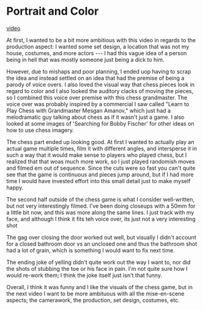 # Portrait and Color

[video](https://youtu.be/M2ZaTzN19Ws)

At first, I wanted to be a bit more ambitious with this video in regards to the production aspect: I wanted some set design, a location that was not my house, costumes, and more actors --- I had this vague idea of a person being in hell that was mostly someone just being a dick to him.

However, due to mishaps and poor planning, I ended uop having to scrap the idea and instead settled on an idea that had the premise of being a parody of voice overs. I also loved the visual way that chess pieces look in regard to color and I also looked the auditory clacks of moving the pieces, so I combined this voice over premise with this chess grandmaster. The voice over was probably inspired by a commercial I saw called "Learn to Play Chess with Grandmaster Mesgan Amanov," which just had a melodramatic guy talking about chess as if it wasn't just a game. I also looked at some images of 'Searching for Bobby Fischer' for other ideas on how to use chess imagery.

The chess part ended up looking good. At first I wanted to actually play an actual game multiple times, film it with different angles, and intersperse it in such a way that it would make sense to players who played chess, but I realized that that woas much more work, so I just played randomish moves and filmed em out of sequence. Since the cuts were so fast you can't quite see that the game is continuous and pieces jump around, but if I had more time I would have invested effort into this small detail just to make myself happy.

The second half outside of the chess game is what I consider well-written, but not very interestingly filmed. I've been doing closeups with a 50mm for a little bit now, and this was more along the same lines. I just track with my face, and although I think it fits teh voice over, its just not a very interesting shot

The gag over closing the door worked out well, but visually I didn't account for a closed bathroom door vs an unclosed one and thus the bathroom shot had a lot of grain, which is something I would want to fix next time. 

The ending joke of yelling didn't quite work out the way I want to, nor did the shots of stubbing the toe or his face in pain. I'm not quite sure how I would re-work them; I think the joke itself just isn't that funny.

Overall, I think it was funny and I like the visuals of the chess game, but in the next video I want to be more ambituous with all the mise-en-scene aspects; the camerawork, the production, set design, costumes, etc.
